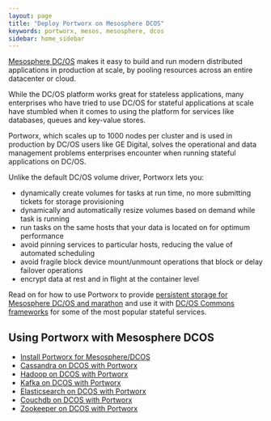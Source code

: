 ```yaml
---
layout: page
title: "Deploy Portworx on Mesosphere DCOS"
keywords: portworx, mesos, mesosphere, dcos
sidebar: home_sidebar
---
```


[Mesosphere DC/OS](https://mesosphere.com/product/) makes it easy to build and run modern distributed applications in production at scale, by pooling resources across an entire datacenter or
cloud.

While the DC/OS platform works great for stateless applications, many enterprises who have tried to use DC/OS for stateful applications at scale have stumbled when it comes to using the platform for services like databases, queues and key-value stores.

Portworx, which scales up to 1000 nodes per cluster and is used in production by DC/OS users like GE Digital, solves the operational and data management problems enterprises encounter when running stateful applications on DC/OS.

Unlike the default DC/OS volume driver, Portworx lets you:

* dynamically create volumes for tasks at run time, no more submitting tickets for storage provisioning
* dynamically and automatically resize volumes based on demand while task is running
* run tasks on the same hosts that your data is located on for optimum performance
* avoid pinning services to particular hosts, reducing the value of automated scheduling
* avoid fragile block device mount/unmount operations that block or delay failover operations
* encrypt data at rest and in flight at the container level

Read on for how to use Portworx to provide [persistent storage for Mesosphere DC/OS and marathon](https://portworx.com/use-case/persistent-storage-dcos/) and use it with [DC/OS Commons frameworks](https://docs.mesosphere.com/service-docs/) for some of the most popular stateful services.

## Using Portworx with Mesosphere DCOS

 * [Install Portworx for Mesosphere/DCOS](/scheduler/mesosphere-dcos/install.html)
 * [Cassandra on DCOS with Portworx](/scheduler/mesosphere-dcos/cassandra.html)
 * [Hadoop on DCOS with Portworx](/scheduler/mesosphere-dcos/hadoop-hdfs.html)
 * [Kafka on DCOS with Portworx](/scheduler/mesosphere-dcos/kafka.html)
 * [Elasticsearch on DCOS with Portworx](/scheduler/mesosphere-dcos/elasticsearch.html)
 * [Couchdb on DCOS with Portworx](/scheduler/mesosphere-dcos/couchdb.html)
 * [Zookeeper on DCOS with Portworx](/scheduler/mesosphere-dcos/zookeeper.html)
